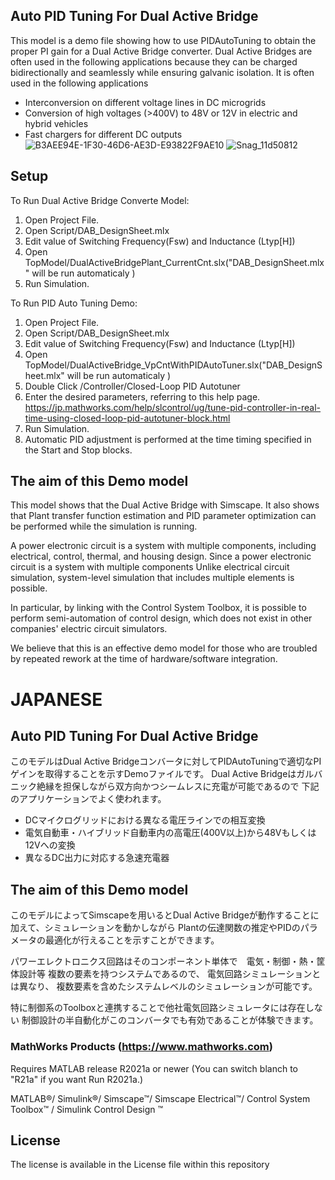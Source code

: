 ## Auto PID Tuning For Dual Active Bridge
This model is a demo file showing how to use PIDAutoTuning to obtain the proper PI gain for a Dual Active Bridge converter.
Dual Active Bridges are often used in the following applications because they can be charged bidirectionally and seamlessly while ensuring galvanic isolation. It is often used in the following applications

- Interconversion on different voltage lines in DC microgrids
- Conversion of high voltages (>400V) to 48V or 12V in electric and hybrid vehicles
- Fast chargers for different DC outputs
![B3AEE94E-1F30-46D6-AE3D-E93822F9AE10](https://user-images.githubusercontent.com/62166747/194195458-688b62e0-8b66-4898-a2a5-8a74053b0316.GIF)
![Snag_11d50812](https://user-images.githubusercontent.com/62166747/194195533-081e1062-532d-4ffc-98ad-cb11df038bae.png)

## Setup 
To Run Dual Active Bridge Converte Model:
1. Open Project File.
2. Open Script/DAB_DesignSheet.mlx
3. Edit value of Switching Frequency(Fsw) and Inductance (Ltyp[H])
4. Open TopModel/DualActiveBridgePlant_CurrentCnt.slx("DAB_DesignSheet.mlx" will be run automaticaly )
5. Run Simulation.


To Run PID Auto Tuning Demo:
1. Open Project File.
2. Open Script/DAB_DesignSheet.mlx
3. Edit value of Switching Frequency(Fsw) and Inductance (Ltyp[H])
4. Open TopModel/DualActiveBridge_VpCntWithPIDAutoTuner.slx("DAB_DesignSheet.mlx" will be run automaticaly )
5. Double Click /Controller/Closed-Loop PID Autotuner
6. Enter the desired parameters, referring to this help page. https://jp.mathworks.com/help/slcontrol/ug/tune-pid-controller-in-real-time-using-closed-loop-pid-autotuner-block.html
7. Run Simulation.
8. Automatic PID adjustment is performed at the time timing specified in the Start and Stop blocks.



## The aim of this Demo model
This model shows that the Dual Active Bridge  with Simscape. 
It also shows that Plant transfer function estimation and PID parameter optimization can be performed while the simulation is running.

A power electronic circuit is a system with multiple components, including electrical, control, thermal, and housing design. 
Since a power electronic circuit is a system with multiple components Unlike electrical circuit simulation, system-level simulation that includes multiple elements is possible.

In particular, by linking with the Control System Toolbox, it is possible to perform semi-automation of control design, which does not exist in other companies' electric circuit simulators. 

We believe that this is an effective demo model for those who are troubled by repeated rework at the time of hardware/software integration.

# JAPANESE

## Auto PID Tuning For Dual Active Bridge
このモデルはDual Active Bridgeコンバータに対してPIDAutoTuningで適切なPIゲインを取得することを示すDemoファイルです。
Dual Active Bridgeはガルバニック絶縁を担保しながら双方向かつシームレスに充電が可能であるので
下記のアプリケーションでよく使われます。

- DCマイクログリッドにおける異なる電圧ラインでの相互変換
- 電気自動車・ハイブリッド自動車内の高電圧(400V以上)から48Vもしくは12Vへの変換
- 異なるDC出力に対応する急速充電器

## The aim of this Demo model
このモデルによってSimscapeを用いるとDual Active Bridgeが動作することに加えて、シミュレーションを動かしながら
Plantの伝達関数の推定やPIDのパラメータの最適化が行えることを示すことができます。

パワーエレクトロニクス回路はそのコンポーネント単体で　電気・制御・熱・筐体設計等
複数の要素を持つシステムであるので、
電気回路シミュレーションとは異なり、
複数要素を含めたシステムレベルのシミュレーションが可能です。

特に制御系のToolboxと連携することで他社電気回路シミュレータには存在しない
制御設計の半自動化がこのコンバータでも有効であることが体験できます。

### MathWorks Products (https://www.mathworks.com)

Requires MATLAB release R2021a or newer
(You can switch blanch to "R21a" if you want Run R2021a.)

MATLAB&reg;/
Simulink&reg;/
Simscape&trade;/
Simscape Electrical&trade;/
Control System Toolbox&trade; /
Simulink Control Design &trade;

## License
The license is available in the License file within this repository
